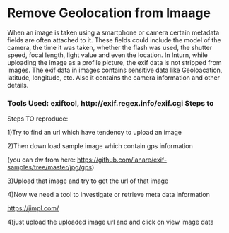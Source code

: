 
<h1>Remove Geolocation from Imaage</h1>

<p>When an image is taken using a smartphone or camera certain metadata fields are often attached to it. These fields could include the model of the camera, the time it was taken, whether the flash was used, the shutter speed, focal length, light value and even the location. In Inturn, while uploading the image as a profile picture, the exif data is not stripped from images. The exif data in images contains sensitive data like Geoloacation, latitude, longitude, etc. Also it contains the camera information and other details. </p>

<h3>Tools Used: exiftool, http://exif.regex.info/exif.cgi Steps to</h3>

 

Steps TO reproduce:

1)Try to find an url which have tendency to upload an image

2)Then down load sample image which contain gps information

(you can dw from here:  https://github.com/ianare/exif-samples/tree/master/jpg/gps)

3)Upload that image and try to get the url of that image

4)Now we need a tool to investigate or retrieve meta data information

https://jimpl.com/

4)just upload the uploaded image url and and click on view image data